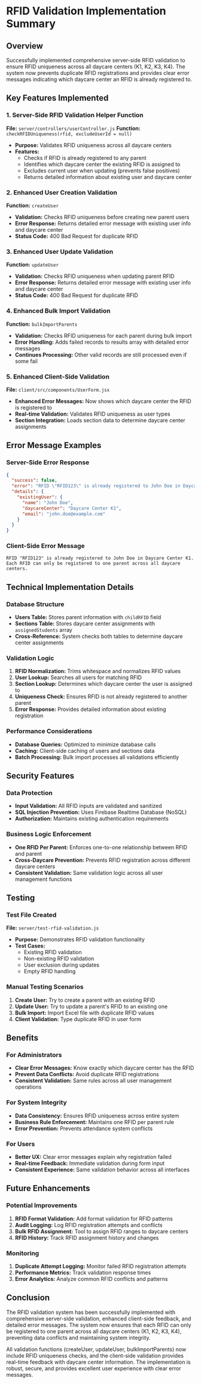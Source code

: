 # RFID Validation Implementation Summary

## Overview

Successfully implemented comprehensive server-side RFID validation to ensure RFID uniqueness across all daycare centers (K1, K2, K3, K4). The system now prevents duplicate RFID registrations and provides clear error messages indicating which daycare center an RFID is already registered to.

## Key Features Implemented

### 1. Server-Side RFID Validation Helper Function

**File:** `server/controllers/userController.js`
**Function:** `checkRFIDUniqueness(rfid, excludeUserId = null)`

- **Purpose:** Validates RFID uniqueness across all daycare centers
- **Features:**
  - Checks if RFID is already registered to any parent
  - Identifies which daycare center the existing RFID is assigned to
  - Excludes current user when updating (prevents false positives)
  - Returns detailed information about existing user and daycare center

### 2. Enhanced User Creation Validation

**Function:** `createUser`

- **Validation:** Checks RFID uniqueness before creating new parent users
- **Error Response:** Returns detailed error message with existing user info and daycare center
- **Status Code:** 400 Bad Request for duplicate RFID

### 3. Enhanced User Update Validation

**Function:** `updateUser`

- **Validation:** Checks RFID uniqueness when updating parent RFID
- **Error Response:** Returns detailed error message with existing user info and daycare center
- **Status Code:** 400 Bad Request for duplicate RFID

### 4. Enhanced Bulk Import Validation

**Function:** `bulkImportParents`

- **Validation:** Checks RFID uniqueness for each parent during bulk import
- **Error Handling:** Adds failed records to results array with detailed error messages
- **Continues Processing:** Other valid records are still processed even if some fail

### 5. Enhanced Client-Side Validation

**File:** `client/src/components/UserForm.jsx`

- **Enhanced Error Messages:** Now shows which daycare center the RFID is registered to
- **Real-time Validation:** Validates RFID uniqueness as user types
- **Section Integration:** Loads section data to determine daycare center assignments

## Error Message Examples

### Server-Side Error Response

```json
{
  "success": false,
  "error": "RFID \"RFID123\" is already registered to John Doe in Daycare Center K1. Each RFID can only be registered to one parent across all daycare centers.",
  "details": {
    "existingUser": {
      "name": "John Doe",
      "daycareCenter": "Daycare Center K1",
      "email": "john.doe@example.com"
    }
  }
}
```

### Client-Side Error Message

```
RFID "RFID123" is already registered to John Doe in Daycare Center K1. Each RFID can only be registered to one parent across all daycare centers.
```

## Technical Implementation Details

### Database Structure

- **Users Table:** Stores parent information with `childRFID` field
- **Sections Table:** Stores daycare center assignments with `assignedStudents` array
- **Cross-Reference:** System checks both tables to determine daycare center assignments

### Validation Logic

1. **RFID Normalization:** Trims whitespace and normalizes RFID values
2. **User Lookup:** Searches all users for matching RFID
3. **Section Lookup:** Determines which daycare center the user is assigned to
4. **Uniqueness Check:** Ensures RFID is not already registered to another parent
5. **Error Response:** Provides detailed information about existing registration

### Performance Considerations

- **Database Queries:** Optimized to minimize database calls
- **Caching:** Client-side caching of users and sections data
- **Batch Processing:** Bulk import processes all validations efficiently

## Security Features

### Data Protection

- **Input Validation:** All RFID inputs are validated and sanitized
- **SQL Injection Prevention:** Uses Firebase Realtime Database (NoSQL)
- **Authorization:** Maintains existing authentication requirements

### Business Logic Enforcement

- **One RFID Per Parent:** Enforces one-to-one relationship between RFID and parent
- **Cross-Daycare Prevention:** Prevents RFID registration across different daycare centers
- **Consistent Validation:** Same validation logic across all user management functions

## Testing

### Test File Created

**File:** `server/test-rfid-validation.js`

- **Purpose:** Demonstrates RFID validation functionality
- **Test Cases:**
  - Existing RFID validation
  - Non-existing RFID validation
  - User exclusion during updates
  - Empty RFID handling

### Manual Testing Scenarios

1. **Create User:** Try to create a parent with an existing RFID
2. **Update User:** Try to update a parent's RFID to an existing one
3. **Bulk Import:** Import Excel file with duplicate RFID values
4. **Client Validation:** Type duplicate RFID in user form

## Benefits

### For Administrators

- **Clear Error Messages:** Know exactly which daycare center has the RFID
- **Prevent Data Conflicts:** Avoid duplicate RFID registrations
- **Consistent Validation:** Same rules across all user management operations

### For System Integrity

- **Data Consistency:** Ensures RFID uniqueness across entire system
- **Business Rule Enforcement:** Maintains one RFID per parent rule
- **Error Prevention:** Prevents attendance system conflicts

### For Users

- **Better UX:** Clear error messages explain why registration failed
- **Real-time Feedback:** Immediate validation during form input
- **Consistent Experience:** Same validation behavior across all interfaces

## Future Enhancements

### Potential Improvements

1. **RFID Format Validation:** Add format validation for RFID patterns
2. **Audit Logging:** Log RFID registration attempts and conflicts
3. **Bulk RFID Assignment:** Tool to assign RFID ranges to daycare centers
4. **RFID History:** Track RFID assignment history and changes

### Monitoring

1. **Duplicate Attempt Logging:** Monitor failed RFID registration attempts
2. **Performance Metrics:** Track validation response times
3. **Error Analytics:** Analyze common RFID conflicts and patterns

## Conclusion

The RFID validation system has been successfully implemented with comprehensive server-side validation, enhanced client-side feedback, and detailed error messages. The system now ensures that each RFID can only be registered to one parent across all daycare centers (K1, K2, K3, K4), preventing data conflicts and maintaining system integrity.

All validation functions (createUser, updateUser, bulkImportParents) now include RFID uniqueness checks, and the client-side validation provides real-time feedback with daycare center information. The implementation is robust, secure, and provides excellent user experience with clear error messages.

